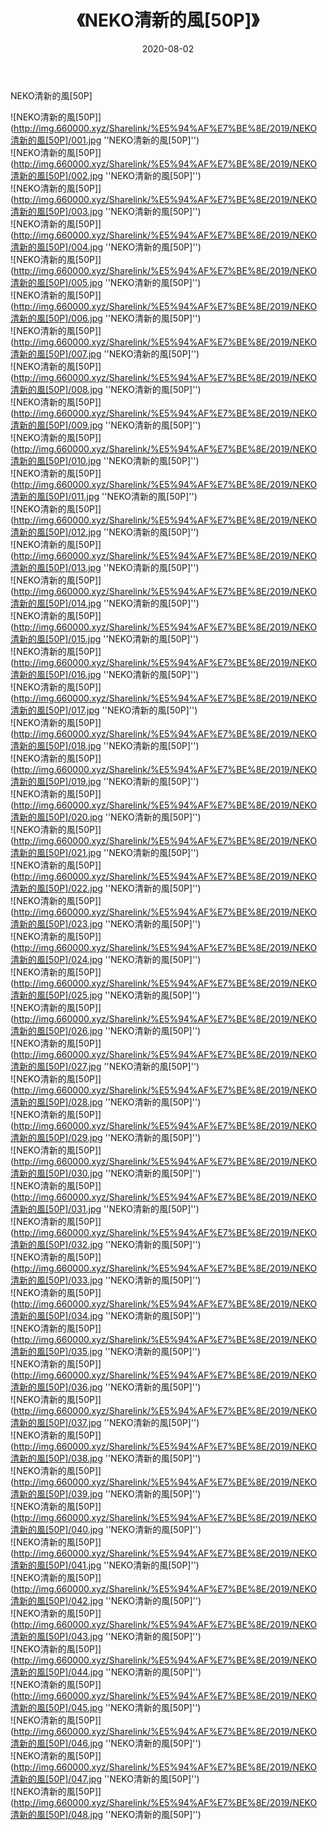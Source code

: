 ﻿---
layout: post
title:  《NEKO清新的風[50P]》
date:   2020-08-02
img: http://img.660000.xyz/Sharelink/%E5%94%AF%E7%BE%8E/2019/NEKO清新的風[50P]/000.jpg
categories: [美女, 清纯, 唯美]
---

NEKO清新的風[50P]

![NEKO清新的風[50P]](http://img.660000.xyz/Sharelink/%E5%94%AF%E7%BE%8E/2019/NEKO清新的風[50P]/001.jpg ''NEKO清新的風[50P]'') <br>
![NEKO清新的風[50P]](http://img.660000.xyz/Sharelink/%E5%94%AF%E7%BE%8E/2019/NEKO清新的風[50P]/002.jpg ''NEKO清新的風[50P]'') <br>
![NEKO清新的風[50P]](http://img.660000.xyz/Sharelink/%E5%94%AF%E7%BE%8E/2019/NEKO清新的風[50P]/003.jpg ''NEKO清新的風[50P]'') <br>
![NEKO清新的風[50P]](http://img.660000.xyz/Sharelink/%E5%94%AF%E7%BE%8E/2019/NEKO清新的風[50P]/004.jpg ''NEKO清新的風[50P]'') <br>
![NEKO清新的風[50P]](http://img.660000.xyz/Sharelink/%E5%94%AF%E7%BE%8E/2019/NEKO清新的風[50P]/005.jpg ''NEKO清新的風[50P]'') <br>
![NEKO清新的風[50P]](http://img.660000.xyz/Sharelink/%E5%94%AF%E7%BE%8E/2019/NEKO清新的風[50P]/006.jpg ''NEKO清新的風[50P]'') <br>
![NEKO清新的風[50P]](http://img.660000.xyz/Sharelink/%E5%94%AF%E7%BE%8E/2019/NEKO清新的風[50P]/007.jpg ''NEKO清新的風[50P]'') <br>
![NEKO清新的風[50P]](http://img.660000.xyz/Sharelink/%E5%94%AF%E7%BE%8E/2019/NEKO清新的風[50P]/008.jpg ''NEKO清新的風[50P]'') <br>
![NEKO清新的風[50P]](http://img.660000.xyz/Sharelink/%E5%94%AF%E7%BE%8E/2019/NEKO清新的風[50P]/009.jpg ''NEKO清新的風[50P]'') <br>
![NEKO清新的風[50P]](http://img.660000.xyz/Sharelink/%E5%94%AF%E7%BE%8E/2019/NEKO清新的風[50P]/010.jpg ''NEKO清新的風[50P]'') <br>
![NEKO清新的風[50P]](http://img.660000.xyz/Sharelink/%E5%94%AF%E7%BE%8E/2019/NEKO清新的風[50P]/011.jpg ''NEKO清新的風[50P]'') <br>
![NEKO清新的風[50P]](http://img.660000.xyz/Sharelink/%E5%94%AF%E7%BE%8E/2019/NEKO清新的風[50P]/012.jpg ''NEKO清新的風[50P]'') <br>
![NEKO清新的風[50P]](http://img.660000.xyz/Sharelink/%E5%94%AF%E7%BE%8E/2019/NEKO清新的風[50P]/013.jpg ''NEKO清新的風[50P]'') <br>
![NEKO清新的風[50P]](http://img.660000.xyz/Sharelink/%E5%94%AF%E7%BE%8E/2019/NEKO清新的風[50P]/014.jpg ''NEKO清新的風[50P]'') <br>
![NEKO清新的風[50P]](http://img.660000.xyz/Sharelink/%E5%94%AF%E7%BE%8E/2019/NEKO清新的風[50P]/015.jpg ''NEKO清新的風[50P]'') <br>
![NEKO清新的風[50P]](http://img.660000.xyz/Sharelink/%E5%94%AF%E7%BE%8E/2019/NEKO清新的風[50P]/016.jpg ''NEKO清新的風[50P]'') <br>
![NEKO清新的風[50P]](http://img.660000.xyz/Sharelink/%E5%94%AF%E7%BE%8E/2019/NEKO清新的風[50P]/017.jpg ''NEKO清新的風[50P]'') <br>
![NEKO清新的風[50P]](http://img.660000.xyz/Sharelink/%E5%94%AF%E7%BE%8E/2019/NEKO清新的風[50P]/018.jpg ''NEKO清新的風[50P]'') <br>
![NEKO清新的風[50P]](http://img.660000.xyz/Sharelink/%E5%94%AF%E7%BE%8E/2019/NEKO清新的風[50P]/019.jpg ''NEKO清新的風[50P]'') <br>
![NEKO清新的風[50P]](http://img.660000.xyz/Sharelink/%E5%94%AF%E7%BE%8E/2019/NEKO清新的風[50P]/020.jpg ''NEKO清新的風[50P]'') <br>
![NEKO清新的風[50P]](http://img.660000.xyz/Sharelink/%E5%94%AF%E7%BE%8E/2019/NEKO清新的風[50P]/021.jpg ''NEKO清新的風[50P]'') <br>
![NEKO清新的風[50P]](http://img.660000.xyz/Sharelink/%E5%94%AF%E7%BE%8E/2019/NEKO清新的風[50P]/022.jpg ''NEKO清新的風[50P]'') <br>
![NEKO清新的風[50P]](http://img.660000.xyz/Sharelink/%E5%94%AF%E7%BE%8E/2019/NEKO清新的風[50P]/023.jpg ''NEKO清新的風[50P]'') <br>
![NEKO清新的風[50P]](http://img.660000.xyz/Sharelink/%E5%94%AF%E7%BE%8E/2019/NEKO清新的風[50P]/024.jpg ''NEKO清新的風[50P]'') <br>
![NEKO清新的風[50P]](http://img.660000.xyz/Sharelink/%E5%94%AF%E7%BE%8E/2019/NEKO清新的風[50P]/025.jpg ''NEKO清新的風[50P]'') <br>
![NEKO清新的風[50P]](http://img.660000.xyz/Sharelink/%E5%94%AF%E7%BE%8E/2019/NEKO清新的風[50P]/026.jpg ''NEKO清新的風[50P]'') <br>
![NEKO清新的風[50P]](http://img.660000.xyz/Sharelink/%E5%94%AF%E7%BE%8E/2019/NEKO清新的風[50P]/027.jpg ''NEKO清新的風[50P]'') <br>
![NEKO清新的風[50P]](http://img.660000.xyz/Sharelink/%E5%94%AF%E7%BE%8E/2019/NEKO清新的風[50P]/028.jpg ''NEKO清新的風[50P]'') <br>
![NEKO清新的風[50P]](http://img.660000.xyz/Sharelink/%E5%94%AF%E7%BE%8E/2019/NEKO清新的風[50P]/029.jpg ''NEKO清新的風[50P]'') <br>
![NEKO清新的風[50P]](http://img.660000.xyz/Sharelink/%E5%94%AF%E7%BE%8E/2019/NEKO清新的風[50P]/030.jpg ''NEKO清新的風[50P]'') <br>
![NEKO清新的風[50P]](http://img.660000.xyz/Sharelink/%E5%94%AF%E7%BE%8E/2019/NEKO清新的風[50P]/031.jpg ''NEKO清新的風[50P]'') <br>
![NEKO清新的風[50P]](http://img.660000.xyz/Sharelink/%E5%94%AF%E7%BE%8E/2019/NEKO清新的風[50P]/032.jpg ''NEKO清新的風[50P]'') <br>
![NEKO清新的風[50P]](http://img.660000.xyz/Sharelink/%E5%94%AF%E7%BE%8E/2019/NEKO清新的風[50P]/033.jpg ''NEKO清新的風[50P]'') <br>
![NEKO清新的風[50P]](http://img.660000.xyz/Sharelink/%E5%94%AF%E7%BE%8E/2019/NEKO清新的風[50P]/034.jpg ''NEKO清新的風[50P]'') <br>
![NEKO清新的風[50P]](http://img.660000.xyz/Sharelink/%E5%94%AF%E7%BE%8E/2019/NEKO清新的風[50P]/035.jpg ''NEKO清新的風[50P]'') <br>
![NEKO清新的風[50P]](http://img.660000.xyz/Sharelink/%E5%94%AF%E7%BE%8E/2019/NEKO清新的風[50P]/036.jpg ''NEKO清新的風[50P]'') <br>
![NEKO清新的風[50P]](http://img.660000.xyz/Sharelink/%E5%94%AF%E7%BE%8E/2019/NEKO清新的風[50P]/037.jpg ''NEKO清新的風[50P]'') <br>
![NEKO清新的風[50P]](http://img.660000.xyz/Sharelink/%E5%94%AF%E7%BE%8E/2019/NEKO清新的風[50P]/038.jpg ''NEKO清新的風[50P]'') <br>
![NEKO清新的風[50P]](http://img.660000.xyz/Sharelink/%E5%94%AF%E7%BE%8E/2019/NEKO清新的風[50P]/039.jpg ''NEKO清新的風[50P]'') <br>
![NEKO清新的風[50P]](http://img.660000.xyz/Sharelink/%E5%94%AF%E7%BE%8E/2019/NEKO清新的風[50P]/040.jpg ''NEKO清新的風[50P]'') <br>
![NEKO清新的風[50P]](http://img.660000.xyz/Sharelink/%E5%94%AF%E7%BE%8E/2019/NEKO清新的風[50P]/041.jpg ''NEKO清新的風[50P]'') <br>
![NEKO清新的風[50P]](http://img.660000.xyz/Sharelink/%E5%94%AF%E7%BE%8E/2019/NEKO清新的風[50P]/042.jpg ''NEKO清新的風[50P]'') <br>
![NEKO清新的風[50P]](http://img.660000.xyz/Sharelink/%E5%94%AF%E7%BE%8E/2019/NEKO清新的風[50P]/043.jpg ''NEKO清新的風[50P]'') <br>
![NEKO清新的風[50P]](http://img.660000.xyz/Sharelink/%E5%94%AF%E7%BE%8E/2019/NEKO清新的風[50P]/044.jpg ''NEKO清新的風[50P]'') <br>
![NEKO清新的風[50P]](http://img.660000.xyz/Sharelink/%E5%94%AF%E7%BE%8E/2019/NEKO清新的風[50P]/045.jpg ''NEKO清新的風[50P]'') <br>
![NEKO清新的風[50P]](http://img.660000.xyz/Sharelink/%E5%94%AF%E7%BE%8E/2019/NEKO清新的風[50P]/046.jpg ''NEKO清新的風[50P]'') <br>
![NEKO清新的風[50P]](http://img.660000.xyz/Sharelink/%E5%94%AF%E7%BE%8E/2019/NEKO清新的風[50P]/047.jpg ''NEKO清新的風[50P]'') <br>
![NEKO清新的風[50P]](http://img.660000.xyz/Sharelink/%E5%94%AF%E7%BE%8E/2019/NEKO清新的風[50P]/048.jpg ''NEKO清新的風[50P]'') <br>
